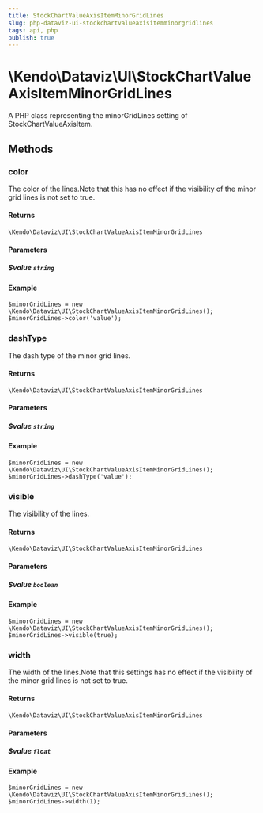 ```yaml
---
title: StockChartValueAxisItemMinorGridLines
slug: php-dataviz-ui-stockchartvalueaxisitemminorgridlines
tags: api, php
publish: true
---
```


# \Kendo\Dataviz\UI\StockChartValueAxisItemMinorGridLines

A PHP class representing the minorGridLines setting of StockChartValueAxisItem.


## Methods

### color
The color of the lines.Note that this has no effect if the visibility of the minor grid lines is not set to true.

#### Returns
`\Kendo\Dataviz\UI\StockChartValueAxisItemMinorGridLines`

#### Parameters

##### $value `string`



#### Example 
    $minorGridLines = new \Kendo\Dataviz\UI\StockChartValueAxisItemMinorGridLines();
    $minorGridLines->color('value');

### dashType
The dash type of the minor grid lines.

#### Returns
`\Kendo\Dataviz\UI\StockChartValueAxisItemMinorGridLines`

#### Parameters

##### $value `string`



#### Example 
    $minorGridLines = new \Kendo\Dataviz\UI\StockChartValueAxisItemMinorGridLines();
    $minorGridLines->dashType('value');

### visible
The visibility of the lines.

#### Returns
`\Kendo\Dataviz\UI\StockChartValueAxisItemMinorGridLines`

#### Parameters

##### $value `boolean`



#### Example 
    $minorGridLines = new \Kendo\Dataviz\UI\StockChartValueAxisItemMinorGridLines();
    $minorGridLines->visible(true);

### width
The width of the lines.Note that this settings has no effect if the visibility of the minor grid lines is not set to true.

#### Returns
`\Kendo\Dataviz\UI\StockChartValueAxisItemMinorGridLines`

#### Parameters

##### $value `float`



#### Example 
    $minorGridLines = new \Kendo\Dataviz\UI\StockChartValueAxisItemMinorGridLines();
    $minorGridLines->width(1);

